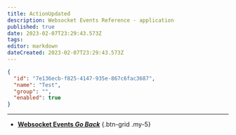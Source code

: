 ```yaml
---
title: ActionUpdated
description: Websocket Events Reference - application
published: true
date: 2023-02-07T23:29:43.573Z
tags: 
editor: markdown
dateCreated: 2023-02-07T23:29:43.573Z
---
```


```json
{
  "id": "7e136ecb-f825-4147-935e-867c6fac3687",
  "name": "Test",
  "group": "",
  "enabled": true
}
```
---

- [<i class="mdi mdi-chevron-left"></i>**Websocket Events *Go Back***](/Servers-Clients/WebSocket-Server/Events)
{.btn-grid .my-5}